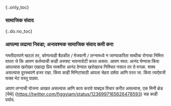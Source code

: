 {:.only_toc} 
 ### सामाजिक संवाद 

 {:.do.no_toc} 
 ### आपल्या लढाया निवडा; अनावश्यक सामाजिक संवाद कमी करा 

गमतीदारपणे म्हटलं तर,  कोणत्याही बैठकीत / मेजवानी / लग्नामध्ये न जाण्याकरिता साथीचा रोगाचा निमित्त वापरा जे कि आपण कर्तव्याची काही अस्पष्ट भावनापोटी करत असता. आपण स्वत: आनंद घेण्यास किंवा आपल्यास खरोखर एखाद्या प्रिय व्यक्तीस आनंद देण्यात खरोखरच निश्चित नसाल तर ते वगळा. 
 शक्य असल्यास दूरस्थपणे हजर राहा. किंवा काही मिनिटांसाठी आपला चेहरा दर्शवा आणि परत जा. किंवा त्याऐवजी फक्त भेट वस्तू पाठवा. 

 आपण लग्नाची योजना आखत असल्यास आणि काय करावे याबद्दल विचार करीत असल्यास, एक मिनी थ्रेड [येथे] (https://twitter.com/figgyjam/status/1236997165626478593) सह 
 काही पर्याय.

